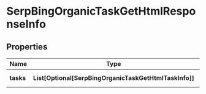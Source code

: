 # SerpBingOrganicTaskGetHtmlResponseInfo


## Properties

| Name | Type | Description | Notes |
|------------ | ------------- | ------------- | -------------|
**tasks** | **List[Optional[SerpBingOrganicTaskGetHtmlTaskInfo]]** | array of tasks |[optional]|